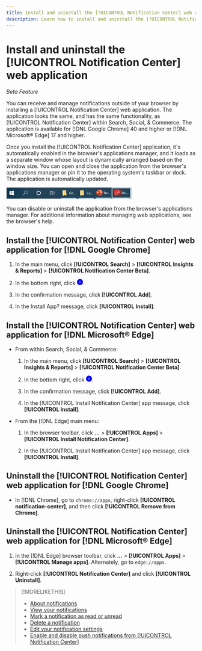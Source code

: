 ```yaml
---
title: Install and uninstall the [!UICONTROL Notification Center] web application
description: Learn how to install and uninstall the [!UICONTROL Notification Center] web application.
---
```

# Install and uninstall the [!UICONTROL Notification Center] web application

*Beta Feature*

You can receive and manage notifications outside of your browser by installing a [!UICONTROL Notification Center] web application. The application looks the same, and has the same functionality, as [!UICONTROL Notification Center] within Search, Social, & Commerce. The application is available for [!DNL Google Chrome] 40 and higher or [!DNL Microsoft® Edge] 17 and higher.

Once you install the [!UICONTROL Notification Center] application, it's automatically enabled in the browser's applications manager, and it loads as a separate window whose layout is dynamically arranged based on the window size. You can open and close the application from the browser's applications manager or pin it to the operating system's taskbar or dock. The application is automatically updated.

![Notification Center icon in Microsoft® Windows taskbar](/help/search-social-commerce/assets/windows-taskbar.png "Notification Center icon in Microsoft® Windows taskbar")

You can disable or uninstall the application from the browser's applications manager. For additional information about managing web applications, see the browser's help.

## Install the [!UICONTROL Notification Center] web application for [!DNL Google Chrome]

1. In the main menu, click **[!UICONTROL Search]** > **[!UICONTROL Insights & Reports]** > **[!UICONTROL Notification Center Beta]**.

1. In the bottom right, click ![Install Notification Center web app](/help/search-social-commerce/assets/notifications-install-app.png "Install Notification Center web app").

1. In the confirmation message, click **[!UICONTROL Add]**.

1. In the Install App? message, click **[!UICONTROL Install]**.

## Install the [!UICONTROL Notification Center] web application for [!DNL Microsoft® Edge]

* From within Search, Social, & Commerce:

   1. In the main menu, click **[!UICONTROL Search]** > **[!UICONTROL Insights & Reports]** > **[!UICONTROL Notification Center Beta]**.
   
   1. In the bottom right, click ![Install Notification Center web app](/help/search-social-commerce/assets/notifications-install-app.png "Install Notification Center web app").
   
   1. In the confirmation message, click **[!UICONTROL Add]**.
   
   1. In the [!UICONTROL Install Notification Center] app message, click **[!UICONTROL Install]**.

* From the [!DNL Edge] main menu:
   
   1. In the browser toolbar, click **...** > **[!UICONTROL Apps]** > **[!UICONTROL Install Notification Center]**.
   
   1. In the [!UICONTROL Install Notification Center] app message, click **[!UICONTROL Install]**.

## Uninstall the [!UICONTROL Notification Center] web application for [!DNL Google Chrome]

* In [!DNL Chrome], go to `chrome://apps`, right-click **[!UICONTROL notification-center]**, and then click **[!UICONTROL Remove from Chrome]**.

## Uninstall the [!UICONTROL Notification Center] web application for [!DNL Microsoft® Edge]

1. In the [!DNL Edge] browser toolbar, click **...** > **[!UICONTROL Apps]** > **[!UICONTROL Manage apps]**. Alternately, go to `edge://apps`.

1. Right-click **[!UICONTROL Notification Center]** and click **[!UICONTROL Uninstall]**.

>[!MORELIKETHIS]
>
>* [About notifications](/help/search-social-commerce/notifications/notification-about.md)
>* [View your notifications](notification-view.md)
>* [Mark a notification as read or unread](notification-mark-read-unread.md)
>* [Delete a notification](notification-delete.md)
>* [Edit your notification settings](notification-edit.md)
>* [Enable and disable push notifications from [!UICONTROL Notification Center]](notifications-push-enable-disable.md)
